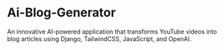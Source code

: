# Ai-Blog-Generator
An innovative AI-powered application that transforms YouTube videos into blog articles using Django, TailwindCSS, JavaScript, and OpenAI.
